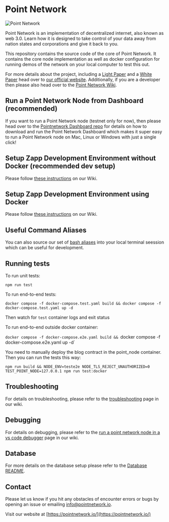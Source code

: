 # Point Network

![Point Network](./pointlogowhite.png)

Point Network is an implementation of decentralized internet, also known as web 3.0. Learn how it is designed to take control of your data away from nation states and corporations and give it back to you.

This repository contains the source code of the core of Point Network. It contains the core node implementation as well as docker configuration for running demos of the network on your local computer to test this out.

For more details about the project, including a [Light Paper](https://pointnetwork.io/files/PointNetworkBrochure-c003.pdf) and a [White Paper](https://docs.google.com/document/d/16bcqsnezTKnPyYI7g32gEkrmJE35z8U4Zj0lUUXXQDY/edit) head over to [our official website](https://pointnetwork.io/). Additionally, if you are a developer then please also head over to the [Point Network Wiki](https://pointnetwork.github.io).

## Run a Point Network Node from Dashboard (recommended)

If you want to run a Point Network node (testnet only for now), then please head over to the [Pointnetwork Dashboard repo](https://github.com/pointnetwork/pointnetwork-dashboard/blob/main/ALPHA.md) for details on how to download and run the Point Network Dashboard which makes it super easy to run a Point Network node on Mac, Linux or Windows with just a single click!

## Setup Zapp Development Environment without Docker (recommended dev setup)

Please follow [these instructions](https://pointnetwork.github.io/docs/build-zapp-dev-environment-direct-install) on our Wiki.

## Setup Zapp Development Environment using Docker

Please follow [these instructions](https://pointnetwork.github.io/docs/build-zapp-dev-environment-docker#create-a-point-network-profile-in-firefox) on our Wiki.

## Useful Command Aliases

You can also source our set of [bash aliases](.bash_alias) into your local terminal seession which can be useful for development.

## Running tests

To run unit tests:

`npm run test`

To run end-to-end tests:

`docker compose -f docker-compose.test.yaml build &&
docker compose -f docker-compose.test.yaml up -d`

Then watch for `test` container logs and exit status

To run end-to-end outside docker container:

`docker compose -f docker-compose.e2e.yaml build &&
`docker compose -f docker-compose.e2e.yaml up -d`

You need to manually deploy the blog contract in the point_node container.
Then you can run the tests this way:

```
npm run build && NODE_ENV=teste2e NODE_TLS_REJECT_UNAUTHORIZED=0 TEST_POINT_NODE=127.0.0.1 npm run test:docker
```

## Troubleshooting

For details on troubleshooting, please refer to the [troubleshooting](https://pointnetwork.github.io/docs/troubleshooting#troubleshooting) page in our wiki.

## Debugging

For details on debugging, please refer to the [run a point network node in a vs code debugger](https://pointnetwork.github.io/docs/debugging#run-a-point-network-node-in-a-vs-code-debugger) page in our wiki.

## Database

For more details on the database setup please refer to the [Database README](src/db/README.md).

## Contact

Please let us know if you hit any obstacles of encounter errors or bugs by opening an issue or emailing info@pointnetwork.io.

Visit our website at [https://pointnetwork.io/](https://pointnetwork.io/)
